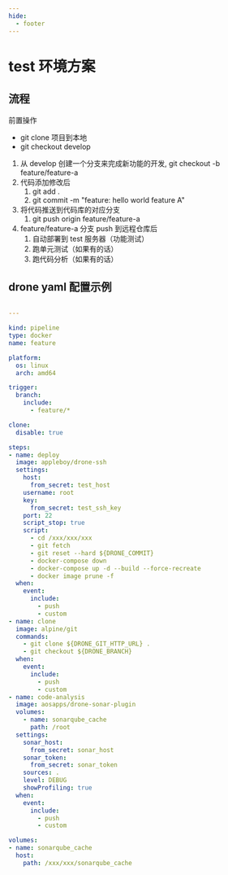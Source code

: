```yaml
---
hide:
  - footer
---
```


# test 环境方案

## 流程

前置操作
- git clone 项目到本地
- git checkout develop

1. 从 develop 创建一个分支来完成新功能的开发, git checkout -b feature/feature-a
2. 代码添加修改后
   1. git add . 
   2. git commit -m "feature: hello world feature A"
3. 将代码推送到代码库的对应分支
   1. git push origin feature/feature-a
4. feature/feature-a 分支 push 到远程仓库后
   1. 自动部署到 test 服务器（功能测试）
   2. 跑单元测试（如果有的话）
   3. 跑代码分析（如果有的话）


## drone yaml 配置示例

```yaml

---

kind: pipeline
type: docker
name: feature

platform:
  os: linux
  arch: amd64

trigger:
  branch:
    include:
      - feature/*

clone:
  disable: true

steps:
- name: deploy
  image: appleboy/drone-ssh
  settings:
    host:
      from_secret: test_host
    username: root
    key:
      from_secret: test_ssh_key
    port: 22
    script_stop: true
    script:
      - cd /xxx/xxx/xxx
      - git fetch
      - git reset --hard ${DRONE_COMMIT}
      - docker-compose down
      - docker-compose up -d --build --force-recreate
      - docker image prune -f
  when:
    event:
      include:
        - push
        - custom
- name: clone
  image: alpine/git
  commands:
    - git clone ${DRONE_GIT_HTTP_URL} .
    - git checkout ${DRONE_BRANCH}
  when:
    event:
      include:
        - push
        - custom
- name: code-analysis
  image: aosapps/drone-sonar-plugin
  volumes:
    - name: sonarqube_cache
      path: /root
  settings:
    sonar_host:
      from_secret: sonar_host
    sonar_token:
      from_secret: sonar_token
    sources: .
    level: DEBUG
    showProfiling: true
  when:
    event:
      include:
        - push
        - custom

volumes:
- name: sonarqube_cache
  host:
    path: /xxx/xxx/sonarqube_cache
```